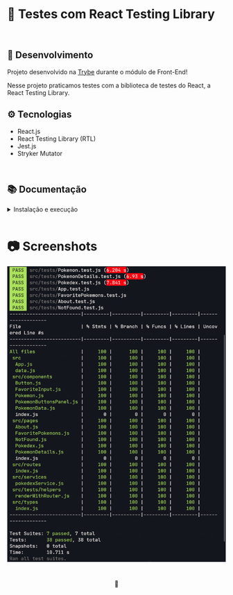 # 👾 Testes com React Testing Library

<br />

## 📡 Desenvolvimento

Projeto desenvolvido na <a href="https://betrybe.com/" target="_blank">Trybe</a> durante o módulo de Front-End!

Nesse projeto praticamos testes com a biblioteca de testes do React, a React Testing Library.

## ⚙️ Tecnologias

* React.js
* React Testing Library (RTL)
* Jest.js
* Stryker Mutator

<br />

## 📚 Documentação

  <details>
    <summary>Instalação e execução</summary>
    <br />

- Faça o fork do repositório:
  Tutorial [AQUI](https://github.com/UNIVALI-LITE/Portugol-Studio/wiki/Fazendo-um-Fork-do-reposit%C3%B3rio)
- Abra seu terminal e navegue até a pasta onde preferir alocar o projeto.

- Clone o repositório:

  ```sh
    git clone git@github.com:"SeuNomeNoGitHub"/tests-with-react-testing-library.git
  ```

- Apos ter o repositório clonado em sua maquina, execute este comando para acessar a parta do projeto:

  ```sh
    cd tests-with-react-testing-library
  ```

- Dentro da pasta do projeto, execute o comando abaixo para instalar as dependências do projeto:

  Caso utilize o npm:

  ```sh
    npm install
  ```

- Dentro da pasta do projeto, execute o comando abaixo para conferir a cobertura de testes:

      Caso utilize o npm:

      ```sh
        npm run test-coverage
      ```

    </details>
  <br />

# 📷 Screenshots

![PC Screenshot](./imgs/Preview-Coverage.png)

#

<div>
  <p align="center">🍐</p>
</div>
